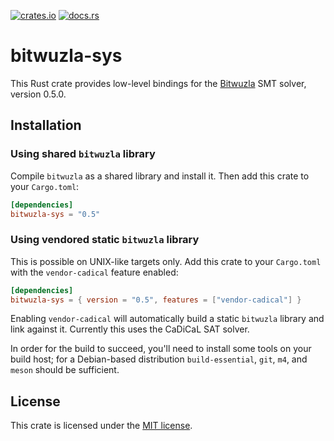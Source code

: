 [![crates.io](https://img.shields.io/crates/v/bitwuzla-sys.svg)](https://crates.io/crates/bitwuzla-sys)
[![docs.rs](https://img.shields.io/docsrs/bitwuzla-sys)](https://docs.rs/bitwuzla-sys)

# bitwuzla-sys

This Rust crate provides low-level bindings for the [Bitwuzla] SMT solver,
version 0.5.0.

[Bitwuzla]: https://bitwuzla.github.io/

## Installation

### Using shared `bitwuzla` library

Compile `bitwuzla` as a shared library and install it.  Then add this crate
to your `Cargo.toml`:

```toml
[dependencies]
bitwuzla-sys = "0.5"
```

### Using vendored static `bitwuzla` library

This is possible on UNIX-like targets only.  Add this crate to your `Cargo.toml`
with the `vendor-cadical` feature enabled:

```toml
[dependencies]
bitwuzla-sys = { version = "0.5", features = ["vendor-cadical"] }
```

Enabling `vendor-cadical` will automatically build a static `bitwuzla` library
and link against it.  Currently this uses the CaDiCaL SAT solver.

In order for the build to succeed, you'll need to install some tools on your
build host; for a Debian-based distribution `build-essential`, `git`, `m4`,
and `meson` should be sufficient.

## License

This crate is licensed under the [MIT license].

[MIT license]: LICENSE
